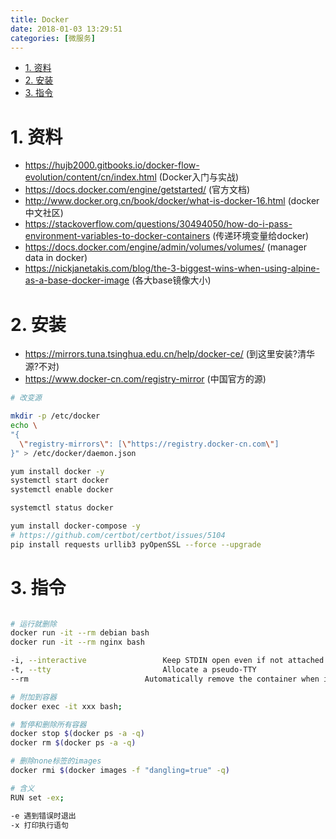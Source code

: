 ```yaml
---
title: Docker
date: 2018-01-03 13:29:51
categories: [微服务]
---
```



<!-- TOC -->

- [1. 资料](#1-资料)
- [2. 安装](#2-安装)
- [3. 指令](#3-指令)

<!-- /TOC -->


<a id="markdown-1-资料" name="1-资料"></a>
# 1. 资料

* https://hujb2000.gitbooks.io/docker-flow-evolution/content/cn/index.html (Docker入门与实战)
* https://docs.docker.com/engine/getstarted/ (官方文档)
* http://www.docker.org.cn/book/docker/what-is-docker-16.html (docker中文社区)
* https://stackoverflow.com/questions/30494050/how-do-i-pass-environment-variables-to-docker-containers (传递环境变量给docker)
* https://docs.docker.com/engine/admin/volumes/volumes/ (manager data in docker)
* https://nickjanetakis.com/blog/the-3-biggest-wins-when-using-alpine-as-a-base-docker-image (各大base镜像大小)


<a id="markdown-2-安装" name="2-安装"></a>
# 2. 安装

* https://mirrors.tuna.tsinghua.edu.cn/help/docker-ce/ (到这里安装?清华源?不对)
* https://www.docker-cn.com/registry-mirror (中国官方的源)


```bash
# 改变源

mkdir -p /etc/docker
echo \
"{
  \"registry-mirrors\": [\"https://registry.docker-cn.com\"]
}" > /etc/docker/daemon.json
```

```bash
yum install docker -y
systemctl start docker
systemctl enable docker

systemctl status docker

yum install docker-compose -y
# https://github.com/certbot/certbot/issues/5104
pip install requests urllib3 pyOpenSSL --force --upgrade

```

<a id="markdown-3-指令" name="3-指令"></a>
# 3. 指令

```bash

# 运行就删除
docker run -it --rm debian bash
docker run -it --rm nginx bash

-i, --interactive                 Keep STDIN open even if not attached
-t, --tty                         Allocate a pseudo-TTY
--rm                          Automatically remove the container when it exits

# 附加到容器
docker exec -it xxx bash;

# 暂停和删除所有容器
docker stop $(docker ps -a -q)
docker rm $(docker ps -a -q)

# 删除none标签的images
docker rmi $(docker images -f "dangling=true" -q)

# 含义
RUN set -ex; 

-e 遇到错误时退出
-x 打印执行语句

```
